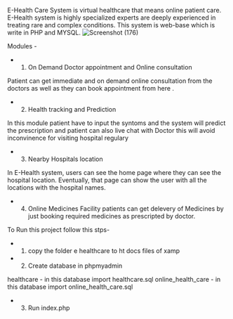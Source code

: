 E-Health Care System is virtual healthcare that means online patient care. E-Health system is highly specialized experts are deeply experienced in treating rare and complex conditions. This system is web-base which is write in PHP and MYSQL. 
![Screenshot (176)](https://user-images.githubusercontent.com/54346414/141105982-082dc21e-e5f7-461e-9862-81a35b6928b4.png)


Modules - 

* 1. On Demand Doctor appointment and Online consultation 

Patient can get immediate and on demand online consultation from the doctors as well as they can book appointment from here .  

* 2. Health tracking and Prediction 
  
In this module patient have to input the syntoms and the system will predict the prescription and patient can also live chat with Doctor this will avoid inconvinence for visiting hospital regulary

* 3. Nearby Hospitals location 

In E-Health system, users can see the home page where they can see the hospital location. Eventually, that page can show the user with all the locations with the hospital names. 

* 4. Online Medicines Facility
patients can get delevery of Medicines by just booking required medicines as prescripted by doctor.


To Run this project follow this stps-

* 1.  copy the folder e healthcare to ht docs files of xamp

* 2. Create database in phpmyadmin 


healthcare - in this database import healthcare.sql
online_health_care - in this database import online_health_care.sql
 
* 3. Run index.php 










